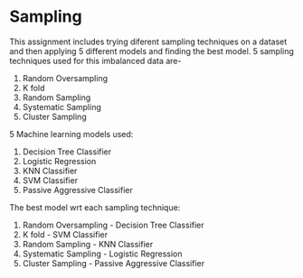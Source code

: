 # Sampling
This assignment includes trying diferent sampling techniques on a dataset and then applying 5 different models and finding the best model.
5 sampling techniques used for this imbalanced data are- 
1. Random Oversampling
2. K fold
3. Random Sampling
4. Systematic Sampling
5. Cluster Sampling

5 Machine learning models used:
1. Decision Tree Classifier	
2. Logistic Regression
3. KNN Classifier
4. SVM Classifier
5. Passive Aggressive Classifier

The best model wrt each sampling technique:
1. Random Oversampling - Decision Tree Classifier	
2. K fold - SVM Classifier
3. Random Sampling - KNN Classifier
4. Systematic Sampling - Logistic Regression
5. Cluster Sampling - Passive Aggressive Classifier
